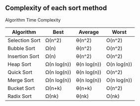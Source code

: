 ## Complexity of each sort method


Algorithm	Time Complexity


| Algorithm      | Best        | Average     | Worst       |
| -------------- | ----------- | ----------- | ----------- |
| Selection Sort | Ω(n^2)      | θ(n^2)      | O(n^2)      |
| Bubble Sort    | Ω(n)        | θ(n^2)      | O(n^2)      |
| Insertion Sort | Ω(n)        | θ(n^2)      | O(n^2)      |
| Heap Sort      | Ω(n log(n)) | θ(n log(n)) | O(n log(n)) |
| Quick Sort     | Ω(n log(n)) | θ(n log(n)) | O(n^2)      |
| Merge Sort     | Ω(n log(n)) | θ(n log(n)) | O(n log(n)) |
| Bucket Sort    | Ω(n+k)      | θ(n+k)      | O(n^2)      |
| Radix Sort     | Ω(nk)       | θ(nk)       | O(nk)       |


